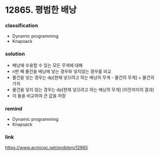 # 12865. 평범한 배낭

### classification
* Dynamic programming
* Knapsack

### solution
* 배낭에 수용할 수 있는 모든 무게에 대해
* n번 째 물건을 배낭에 넣는 경우와 넣지않는 경우를 비교
* 물건을 넣는 경우는 dp[현재 넣으려고 하는 배낭의 무게 - 물건의 무게] + 물건의 가치
* 물건을 넣지 않는 경우는 dp[현재 넣으려고 하는 배낭의 무게] (이전까지의 결과)
* 이 둘을 비교하여 큰 값을 저장

### remind
* Dynamic programming
* Knapsack

### link
https://www.acmicpc.net/problem/12865